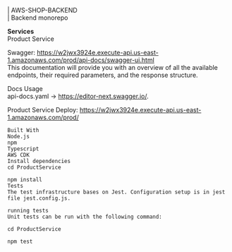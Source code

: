 | AWS-SHOP-BACKEND<br/>
| Backend monorepo

**Services** <br/>
Product Service <br/>

Swagger: https://w2jwx3924e.execute-api.us-east-1.amazonaws.com/prod/api-docs/swagger-ui.html <br/>
This documentation will provide you with an overview of all the available endpoints, their required parameters, and the response structure.

Docs Usage<br/>
api-docs.yaml -> https://editor-next.swagger.io/.

Product Service
Deploy: https://w2jwx3924e.execute-api.us-east-1.amazonaws.com/prod/

```Developing
Built With
Node.js
npm
Typescript
AWS CDK
Install dependencies
cd ProductService

npm install
Tests
The test infrastructure bases on Jest. Configuration setup is in jest file jest.config.js.

running tests
Unit tests can be run with the following command:

cd ProductService

npm test

```
